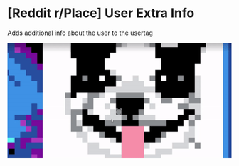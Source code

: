 # [Reddit r/Place] User Extra Info
Adds additional info about the user to the usertag

![](example.gif)

